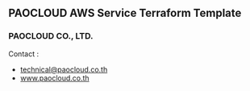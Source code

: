 ## PAOCLOUD AWS Service Terraform Template

### PAOCLOUD CO., LTD.

Contact : 
- technical@paocloud.co.th
- www.paocloud.co.th

